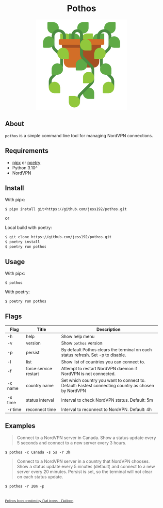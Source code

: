 <h1 align="center">Pothos</h1>

<div align="center">
	<img src="assets/pothos.png" width="300">
</div>


## About
`pothos` is a simple command line tool for managing NordVPN connections.

## Requirements
- [pipx](https://github.com/pypa/pipx "pipx") or [poetry](https://github.com/python-poetry/poetry "poetry")
- Python 3.10^
- NordVPN

## Install

With pipx:
```shell
$ pipx install git+https://github.com/jess192/pothos.git
```

or

Local build with poetry:
```shell
$ git clone https://github.com/jess192/pothos.git
$ poetry install
$ poetry run pothos
```

## Usage
With pipx:
```shell
$ pothos
```

With poetry:
```shell
$ poetry run pothos
```

## Flags
| Flag    | Title                 | Description                                                                                             |
|---------|-----------------------|---------------------------------------------------------------------------------------------------------|
| -h      | help                  | Show help menu                                                                                          |
| -v      | version               | Show `pothos` version                                                                                   |
| -p      | persist               | By default Pothos clears the terminal on each status refresh. Set -p to disable.                        |
| -l      | list                  | Show list of countries you can connect to.                                                              |
| -f      | force service restart | Attempt to restart NordVPN daemon if NordVPN is not connected.                                          |
| -c name | country name          | Set which country you want to connect to. <br/>Default: Fastest connecting country as chosen by NordVPN |
| -s time | status interval       | Interval to check NordVPN status. Default: 5m                                                           |
| -r time | reconnect time        | Interval to reconnect to NordVPN. Default: 4h<br/>                                                      |


## Examples
> Connect to a NordVPN server in Canada. Show a status update every 5 seconds and connect to a new server every 3 hours.
```shell
$ pothos -c Canada -s 5s -r 3h
```

> Connect to a NordVPN server in a country that NordVPN chooses. Show a status update every 5 ninutes (default) and connect to a new server every 20 minutes. Persist is set, so the terminal will not clear on each status update.
```shell
$ pothos -r 20m -p
```


<br/>
<a href="https://www.flaticon.com/free-icons/pothos" title="pothos icon" style="font-size: 11px;}">Pothos icon created by Flat Icons - Flaticon</a>

